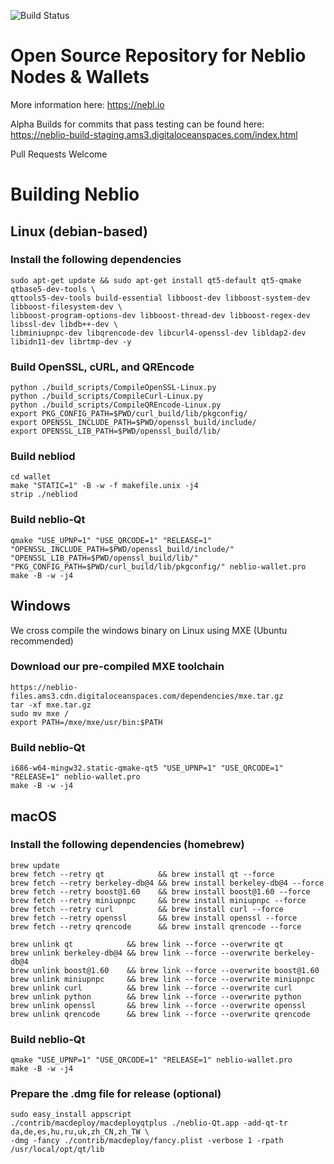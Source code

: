 ![Build Status](https://travis-ci.org/NeblioTeam/neblio.svg?branch=master)

# Open Source Repository for Neblio Nodes & Wallets
More information here: https://nebl.io

Alpha Builds for commits that pass testing can be found here:  
https://neblio-build-staging.ams3.digitaloceanspaces.com/index.html

Pull Requests Welcome

# Building Neblio
## Linux (debian-based)
### Install the following dependencies
```
sudo apt-get update && sudo apt-get install qt5-default qt5-qmake qtbase5-dev-tools \
qttools5-dev-tools build-essential libboost-dev libboost-system-dev libboost-filesystem-dev \
libboost-program-options-dev libboost-thread-dev libboost-regex-dev libssl-dev libdb++-dev \
libminiupnpc-dev libqrencode-dev libcurl4-openssl-dev libldap2-dev libidn11-dev librtmp-dev -y
```

### Build OpenSSL, cURL, and QREncode
```
python ./build_scripts/CompileOpenSSL-Linux.py
python ./build_scripts/CompileCurl-Linux.py
python ./build_scripts/CompileQREncode-Linux.py
export PKG_CONFIG_PATH=$PWD/curl_build/lib/pkgconfig/
export OPENSSL_INCLUDE_PATH=$PWD/openssl_build/include/
export OPENSSL_LIB_PATH=$PWD/openssl_build/lib/
```

### Build nebliod
```
cd wallet
make "STATIC=1" -B -w -f makefile.unix -j4
strip ./nebliod
```

### Build neblio-Qt
```
qmake "USE_UPNP=1" "USE_QRCODE=1" "RELEASE=1" "OPENSSL_INCLUDE_PATH=$PWD/openssl_build/include/" "OPENSSL_LIB_PATH=$PWD/openssl_build/lib/" "PKG_CONFIG_PATH=$PWD/curl_build/lib/pkgconfig/" neblio-wallet.pro
make -B -w -j4
```

## Windows
We cross compile the windows binary on Linux using MXE (Ubuntu recommended)

### Download our pre-compiled MXE toolchain
```
https://neblio-files.ams3.cdn.digitaloceanspaces.com/dependencies/mxe.tar.gz
tar -xf mxe.tar.gz
sudo mv mxe /
export PATH=/mxe/mxe/usr/bin:$PATH
```

### Build neblio-Qt
```
i686-w64-mingw32.static-qmake-qt5 "USE_UPNP=1" "USE_QRCODE=1" "RELEASE=1" neblio-wallet.pro
make -B -w -j4
```

## macOS
### Install the following dependencies (homebrew)
```
brew update
brew fetch --retry qt            && brew install qt --force
brew fetch --retry berkeley-db@4 && brew install berkeley-db@4 --force
brew fetch --retry boost@1.60    && brew install boost@1.60 --force
brew fetch --retry miniupnpc     && brew install miniupnpc --force
brew fetch --retry curl          && brew install curl --force
brew fetch --retry openssl       && brew install openssl --force
brew fetch --retry qrencode      && brew install qrencode --force

brew unlink qt            && brew link --force --overwrite qt
brew unlink berkeley-db@4 && brew link --force --overwrite berkeley-db@4
brew unlink boost@1.60    && brew link --force --overwrite boost@1.60
brew unlink miniupnpc     && brew link --force --overwrite miniupnpc
brew unlink curl          && brew link --force --overwrite curl
brew unlink python        && brew link --force --overwrite python
brew unlink openssl       && brew link --force --overwrite openssl
brew unlink qrencode      && brew link --force --overwrite qrencode
```

### Build neblio-Qt
```
qmake "USE_UPNP=1" "USE_QRCODE=1" "RELEASE=1" neblio-wallet.pro
make -B -w -j4
```

### Prepare the .dmg file for release (optional)
```
sudo easy_install appscript
./contrib/macdeploy/macdeployqtplus ./neblio-Qt.app -add-qt-tr da,de,es,hu,ru,uk,zh_CN,zh_TW \
-dmg -fancy ./contrib/macdeploy/fancy.plist -verbose 1 -rpath /usr/local/opt/qt/lib
```
